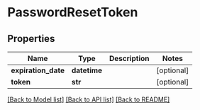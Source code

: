 # PasswordResetToken

## Properties
Name | Type | Description | Notes
------------ | ------------- | ------------- | -------------
**expiration_date** | **datetime** |  | [optional] 
**token** | **str** |  | [optional] 

[[Back to Model list]](../README.md#documentation-for-models) [[Back to API list]](../README.md#documentation-for-api-endpoints) [[Back to README]](../README.md)


